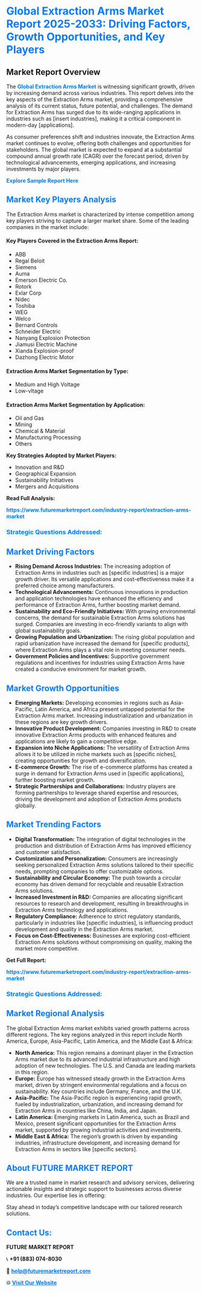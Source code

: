 <h1 style="color: #007BFF;">Global Extraction Arms Market Report 2025-2033: Driving Factors, Growth Opportunities, and Key Players</h1>

<section id="overview">
<h2>Market Report Overview</h2>
<p>The <a href="https://www.futuremarketreport.com/industry-report/extraction-arms-market" style="color: #007BFF; text-decoration: none;"><strong>Global Extraction Arms Market</strong></a> is witnessing significant growth, driven by increasing demand across various industries. This report delves into the key aspects of the Extraction Arms market, providing a comprehensive analysis of its current status, future potential, and challenges. The demand for Extraction Arms has surged due to its wide-ranging applications in industries such as [insert industries], making it a critical component in modern-day [applications].</p>
<p>As consumer preferences shift and industries innovate, the Extraction Arms market continues to evolve, offering both challenges and opportunities for stakeholders. The global market is expected to expand at a substantial compound annual growth rate (CAGR) over the forecast period, driven by technological advancements, emerging applications, and increasing investments by major players.</p>
</section>

<section id="overview">
<p><a href="https://www.futuremarketreport.com/request-sample/reportId=33506" style="color: #007BFF; text-decoration: none;"><strong>Explore Sample Report Here</strong></a></p>
</section>

<section id="key-players">
<h2 style="color: #007BFF;">Market Key Players Analysis</h2>
<p>The Extraction Arms market is characterized by intense competition among key players striving to capture a larger market share. Some of the leading companies in the market include:</p>
<h4>Key Players Covered in the Extraction Arms Report:</h4>
<ul><li>ABB</li><li>Regal Beloit</li><li>Siemens</li><li>Auma</li><li>Emerson Electric Co.</li><li>Rotork</li><li>Exlar Corp</li><li>Nidec</li><li>Toshiba</li><li>WEG</li><li>Welco</li><li>Bernard Controls</li><li>Schneider Electric</li><li>Nanyang Explosion Protection</li><li>Jiamusi Electric Machine</li><li>Xianda Explosion-proof</li><li>Dazhong Electric Motor</li></ul>
<h4>Extraction Arms Market Segmentation by Type:</h4>
<ul><li>Medium and High Voltage</li><li>Low-vltage</li></ul>

<h4>Extraction Arms Market Segmentation by Application:</h4>
<ul><li>Oil and Gas</li><li>Mining</li><li>Chemical &amp; Material</li><li>Manufacturing Processing</li><li>Others</li></ul>
<p><strong>Key Strategies Adopted by Market Players:</strong></p>
<ul>
<li>Innovation and R&D</li>
<li>Geographical Expansion</li>
<li>Sustainability Initiatives</li>
<li>Mergers and Acquisitions</li>
</ul>
</section>

<section>
<p><strong>Read Full Analysis: </strong></p><a href="https://www.futuremarketreport.com/industry-report/extraction-arms-market" style="color: #007BFF; text-decoration: none;"><strong>https://www.futuremarketreport.com/industry-report/extraction-arms-market</strong></a>
<h3 style="color: #007BFF;">Strategic Questions Addressed:</h3>
</section>

<section id="driving-factors">
<h2 style="color: #007BFF;">Market Driving Factors</h2>
<ul>
<li><strong>Rising Demand Across Industries:</strong> The increasing adoption of Extraction Arms in industries such as [specific industries] is a major growth driver. Its versatile applications and cost-effectiveness make it a preferred choice among manufacturers.</li>
<li><strong>Technological Advancements:</strong> Continuous innovations in production and application technologies have enhanced the efficiency and performance of Extraction Arms, further boosting market demand.</li>
<li><strong>Sustainability and Eco-Friendly Initiatives:</strong> With growing environmental concerns, the demand for sustainable Extraction Arms solutions has surged. Companies are investing in eco-friendly variants to align with global sustainability goals.</li>
<li><strong>Growing Population and Urbanization:</strong> The rising global population and rapid urbanization have increased the demand for [specific products], where Extraction Arms plays a vital role in meeting consumer needs.</li>
<li><strong>Government Policies and Incentives:</strong> Supportive government regulations and incentives for industries using Extraction Arms have created a conducive environment for market growth.</li>
</ul>
</section>

<section id="growth-opportunities">
<h2 style="color: #007BFF;">Market Growth Opportunities</h2>
<ul>
<li><strong>Emerging Markets:</strong> Developing economies in regions such as Asia-Pacific, Latin America, and Africa present untapped potential for the Extraction Arms market. Increasing industrialization and urbanization in these regions are key growth drivers.</li>
<li><strong>Innovative Product Development:</strong> Companies investing in R&D to create innovative Extraction Arms products with enhanced features and applications are likely to gain a competitive edge.</li>
<li><strong>Expansion into Niche Applications:</strong> The versatility of Extraction Arms allows it to be utilized in niche markets such as [specific niches], creating opportunities for growth and diversification.</li>
<li><strong>E-commerce Growth:</strong> The rise of e-commerce platforms has created a surge in demand for Extraction Arms used in [specific applications], further boosting market growth.</li>
<li><strong>Strategic Partnerships and Collaborations:</strong> Industry players are forming partnerships to leverage shared expertise and resources, driving the development and adoption of Extraction Arms products globally.</li>
</ul>
</section>

<section id="trending-factors">
<h2 style="color: #007BFF;">Market Trending Factors</h2>
<ul>
<li><strong>Digital Transformation:</strong> The integration of digital technologies in the production and distribution of Extraction Arms has improved efficiency and customer satisfaction.</li>
<li><strong>Customization and Personalization:</strong> Consumers are increasingly seeking personalized Extraction Arms solutions tailored to their specific needs, prompting companies to offer customizable options.</li>
<li><strong>Sustainability and Circular Economy:</strong> The push towards a circular economy has driven demand for recyclable and reusable Extraction Arms solutions.</li>
<li><strong>Increased Investment in R&D:</strong> Companies are allocating significant resources to research and development, resulting in breakthroughs in Extraction Arms technology and applications.</li>
<li><strong>Regulatory Compliance:</strong> Adherence to strict regulatory standards, particularly in industries like [specific industries], is influencing product development and quality in the Extraction Arms market.</li>
<li><strong>Focus on Cost-Effectiveness:</strong> Businesses are exploring cost-efficient Extraction Arms solutions without compromising on quality, making the market more competitive.</li>
</ul>
</section>

<section>
<p><strong>Get Full Report: </strong></p><a href="https://www.futuremarketreport.com/industry-report/extraction-arms-market" style="color: #007BFF; text-decoration: none;"><strong>https://www.futuremarketreport.com/industry-report/extraction-arms-market</strong></a>
<h3 style="color: #007BFF;">Strategic Questions Addressed:</h3>
</section>


<section id="regional-analysis">
<h2 style="color: #007BFF;">Market Regional Analysis</h2>
<p>The global Extraction Arms market exhibits varied growth patterns across different regions. The key regions analyzed in this report include North America, Europe, Asia-Pacific, Latin America, and the Middle East & Africa:</p>
<ul>
<li><strong>North America:</strong> This region remains a dominant player in the Extraction Arms market due to its advanced industrial infrastructure and high adoption of new technologies. The U.S. and Canada are leading markets in this region.</li>
<li><strong>Europe:</strong> Europe has witnessed steady growth in the Extraction Arms market, driven by stringent environmental regulations and a focus on sustainability. Key countries include Germany, France, and the U.K.</li>
<li><strong>Asia-Pacific:</strong> The Asia-Pacific region is experiencing rapid growth, fueled by industrialization, urbanization, and increasing demand for Extraction Arms in countries like China, India, and Japan.</li>
<li><strong>Latin America:</strong> Emerging markets in Latin America, such as Brazil and Mexico, present significant opportunities for the Extraction Arms market, supported by growing industrial activities and investments.</li>
<li><strong>Middle East & Africa:</strong> The region’s growth is driven by expanding industries, infrastructure development, and increasing demand for Extraction Arms in sectors like [specific sectors].</li>
</ul>
</section>

<footer>
<h2 style="color: #007BFF;">About FUTURE MARKET REPORT</h2>
<p>We are a trusted name in market research and advisory services, delivering actionable insights and strategic support to businesses across diverse industries. Our expertise lies in offering:</p>

<p>Stay ahead in today’s competitive landscape with our tailored research solutions.</p>

<h2 style="color: #007BFF;">Contact Us:</h2>
<p><strong>FUTURE MARKET REPORT</strong></p>
<p>📞 <strong>+91 (883) 074-8030</strong></p>
<p>📧 <strong><a href="mailto:help@futuremarketreport.com" style="color: #007BFF;">help@futuremarketreport.com</a></strong></p>
<p>🌐 <strong><a href="https://www.futuremarketreport.com/" style="color: #007BFF;">Visit Our Website</a></strong></p>
</footer>